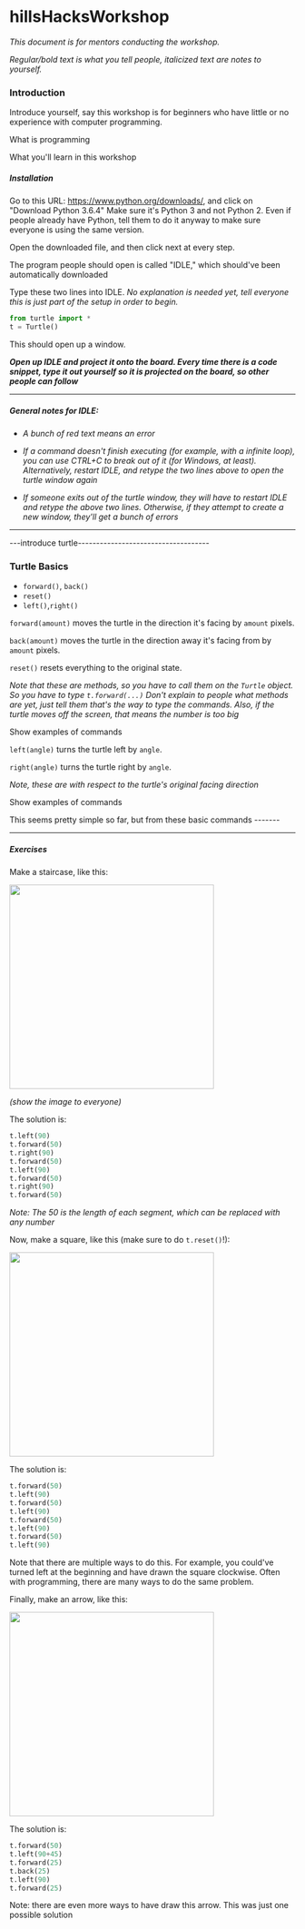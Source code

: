 # hillsHacksWorkshop

*This document is for mentors conducting the workshop.*

*Regular/bold text is what you tell people, italicized text are notes to yourself.*

### Introduction

Introduce yourself, say this workshop is for beginners who have little or no experience with computer programming.

What is programming

What you'll learn in this workshop



##### Installation

Go to this URL: https://www.python.org/downloads/, and click on "Download Python 3.6.4" Make sure it's Python 3 and not Python 2. Even if people already have Python, tell them to do it anyway to make sure everyone is using the same version.

Open the downloaded file, and then click next at every step.

The program people should open is called "IDLE," which should've been automatically downloaded

Type these two lines into IDLE. *No explanation is needed yet, tell everyone this is just part of the setup in order to begin.*
```python
from turtle import *
t = Turtle()
```
This should open up a window.


***Open up IDLE and project it onto the board. Every time there is a code snippet, type it out yourself so it is projected on the board, so other people can follow***

***

##### *General notes for IDLE:*

- *A bunch of red text means an error*

- *If a command doesn't finish executing (for example, with a infinite loop), you can use CTRL+C to break out of it (for Windows, at least). Alternatively, restart IDLE, and retype the two lines above to open the turtle window again*

- *If someone exits out of the turtle window, they will have to restart IDLE and retype the above two lines. Otherwise, if they attempt to create a new window, they'll get a bunch of errors*

***

---introduce turtle------------------------------------

### Turtle Basics

- `forward()`, `back()`
- `reset()`
- `left()`,`right()`

`forward(amount)` moves the turtle in the direction it's facing by `amount` pixels.

`back(amount)` moves the turtle in the direction away it's facing from by `amount` pixels.

`reset()` resets everything to the original state.

*Note that these are methods, so you have to call them on the `Turtle` object. So you have to type `t.forward(...)` Don't explain to people what methods are yet, just tell them that's the way to type the commands. Also, if the turtle moves off the screen, that means the number is too big*

Show examples of commands

`left(angle)` turns the turtle left by `angle`. 

`right(angle)` turns the turtle right by `angle`.

*Note, these are with respect to the turtle's original facing direction*

Show examples of commands

This seems pretty simple so far, but from these basic commands -------

***

##### Exercises

Make a staircase, like this:

<img src="https://github.com/Kevun1/hillsHacksWorkshop/blob/master/images/staircase.PNG" width="360">

*\(show the image to everyone)*

The solution is:

```python
t.left(90)
t.forward(50)
t.right(90)
t.forward(50)
t.left(90)
t.forward(50)
t.right(90)
t.forward(50)
```

*Note: The 50 is the length of each segment, which can be replaced with any number*


Now, make a square, like this (make sure to do `t.reset()`!):

<img src="https://github.com/Kevun1/hillsHacksWorkshop/blob/master/images/square.PNG" width="360">

The solution is:

```python
t.forward(50)
t.left(90)
t.forward(50)
t.left(90)
t.forward(50)
t.left(90)
t.forward(50)
t.left(90)
```

Note that there are multiple ways to do this. For example, you could've turned left at the beginning and have drawn the square clockwise. Often with programming, there are many ways to do the same problem. 

Finally, make an arrow, like this:

<img src="https://github.com/Kevun1/hillsHacksWorkshop/blob/master/images/arrow.PNG" width="360">

The solution is:

```python
t.forward(50)
t.left(90+45)
t.forward(25)
t.back(25)
t.left(90)
t.forward(25)
```

Note: there are even more ways to have draw this arrow. This was just one possible solution

